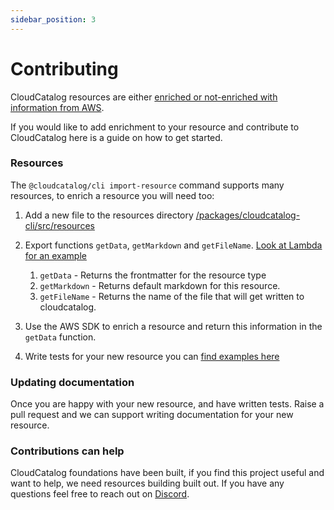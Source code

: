 ```yaml
---
sidebar_position: 3
---
```


# Contributing

CloudCatalog resources are either [enriched or not-enriched with information from AWS](/docs/overview/guides/resources/AWS/All%20other%20resources/intro).

If you would like to add enrichment to your resource and contribute to CloudCatalog here is a guide on how to get started.

### Resources

The `@cloudcatalog/cli import-resource` command supports many resources, to enrich a resource you will need too:


1. Add a new file to the resources directory [/packages/cloudcatalog-cli/src/resources](https://github.com/boyney123/cloudcatalog/tree/main/packages/cloudcatalog-cli/src/resources)
1. Export functions `getData`, `getMarkdown` and `getFileName`. [Look at Lambda for an example](https://github.com/boyney123/cloudcatalog/blob/main/packages/cloudcatalog-cli/src/resources/dynamodb.ts)
    1. `getData` - Returns the frontmatter for the resource type
    1. `getMarkdown` - Returns default markdown for this resource.
    1. `getFileName` - Returns the name of the file that will get written to cloudcatalog.

1.  Use the AWS SDK to enrich a resource and return this information in the `getData` function.
1. Write tests for your new resource you can [find examples here](https://github.com/boyney123/cloudcatalog/tree/main/packages/cloudcatalog-cli/tests/resources)

### Updating documentation

Once you are happy with your new resource, and have written tests. Raise a pull request and we can support writing documentation for your new resource.

### Contributions can help

CloudCatalog foundations have been built, if you find this project useful and want to help, we need resources building built out. If you have any questions feel free to reach out on [Discord](https://discord.gg/d8Apdbhrkg).